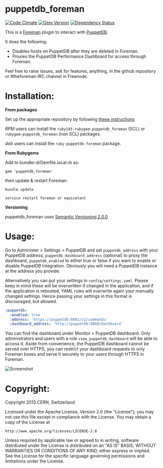 # puppetdb\_foreman

[![Code Climate](https://codeclimate.com/github/theforeman/puppetdb_foreman/badges/gpa.svg)](https://codeclimate.com/github/theforeman/puppetdb_foreman)
[![Gem Version](https://badge.fury.io/rb/puppetdb_foreman.svg)](http://badge.fury.io/rb/puppetdb_foreman)
[![Dependency Status](https://gemnasium.com/theforeman/puppetdb_foreman.svg)](https://gemnasium.com/theforeman/puppetdb_foreman)

This is a [Foreman](http://theforeman.org) plugin to interact with [PuppetDB](https://docs.puppetlabs.com/puppetdb/index.html).

It does the following:

  * Disables hosts on PuppetDB after they are deleted in Foreman.
  * Proxies the PuppetDB Performance Dashboard for access through Foreman.

Feel free to raise issues, ask for features, anything, in the github repository or #theforeman IRC channel in Freenode.

# Installation:

**From packages**

Set up the appropriate repository by following [these instructions](http://theforeman.org/manuals/1.6/index.html#3.3InstallFromPackages)

*RPM* users can install the `ruby193-rubygem-puppetdb_foreman` (SCL) or `rubygem-puppetdb_foreman` (non SCL) packages.

*deb* users can install the `ruby-puppetdb-foreman` package.

**From Rubygems**

Add to bundler.d/Gemfile.local.rb as:

    gem 'puppetdb_foreman'

then update & restart Foreman:

    bundle update

    service restart foreman or equivalent


**Versioning**

puppetdb_foreman uses [Semantic Versioning 2.0.0](http://semver.org/spec/v2.0.0.html)

# Usage:

Go to Administer > Settings > PuppetDB and set `puppetdb_address` with your PuppetDB address, `puppetdb_dashboard_address` (optional) to proxy the dashboard, `puppetdb_enabled` to either true or false if you want to enable or disable PuppetDB integration. Obviously you will need a PuppetDB instance at the address you provide.

Alternatively you can put your settings in `config/settings.yaml`. Please keep in mind these will be overwritten if changed in the application, and if the application is rebooted, YAML rules will overwrite again your manually changed settings. Hence passing your settings in this format is discouraged, but allowed.
```yaml
:puppetdb:
  :enabled: true
  :address: 'https://puppetdb:8081/v2/commands'
  :dashboard_address: 'http://puppetdb:8080/dashboard'
```

You can find the dashboard under Monitor > PuppetDB dashboard. Only administrators and users with a role `view_puppetdb_dashboard` will be able to access it. Aside from convenience, the PuppetDB dashboard cannot be served over HTTPS, you can restrict your dashboard requests to only Foreman boxes and serve it securely to your users through HTTPS in Foreman.

![Screenshot](http://i.imgur.com/5d80CtZ.png)


# Copyright:
Copyright 2013 CERN, Switzerland

Licensed under the Apache License, Version 2.0 (the "License");
you may not use this file except in compliance with the License.
You may obtain a copy of the License at

    http://www.apache.org/licenses/LICENSE-2.0

Unless required by applicable law or agreed to in writing, software
distributed under the License is distributed on an "AS IS" BASIS,
WITHOUT WARRANTIES OR CONDITIONS OF ANY KIND, either express or implied.
See the License for the specific language governing permissions and
limitations under the License.


